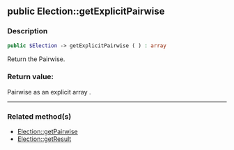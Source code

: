 ## public Election::getExplicitPairwise

### Description    

```php
public $Election -> getExplicitPairwise ( ) : array
```

Return the Pairwise.    


### Return value:   

Pairwise as an explicit array .


---------------------------------------

### Related method(s)      

* [Election::getPairwise](../Election%20Class/public%20Election--getPairwise.md)    
* [Election::getResult](../Election%20Class/public%20Election--getResult.md)    
